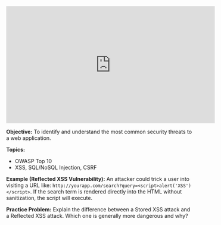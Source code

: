 <iframe width="560" height="315" src="https://www.youtube.com/embed/wUaeKEl1RCw?si=3K-gSTxEBXArKwhs" title="YouTube video player" frameborder="0" allow="accelerometer; autoplay; clipboard-write; encrypted-media; gyroscope; picture-in-picture; web-share" referrerpolicy="strict-origin-when-cross-origin" allowfullscreen></iframe>

**Objective:** To identify and understand the most common security threats to a web application.

**Topics:**

*   OWASP Top 10
*   XSS, SQL/NoSQL Injection, CSRF

**Example (Reflected XSS Vulnerability):**
An attacker could trick a user into visiting a URL like: `http://yourapp.com/search?query=<script>alert('XSS')</script>`. If the search term is rendered directly into the HTML without sanitization, the script will execute.

**Practice Problem:**
Explain the difference between a Stored XSS attack and a Reflected XSS attack. Which one is generally more dangerous and why?
